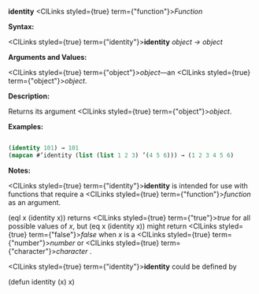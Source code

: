 **identity** <ClLinks styled={true} term={"function"}><i>Function</i></ClLinks> 



**Syntax:** 



<ClLinks styled={true} term={"identity"}><b>identity</b></ClLinks> *object → object* 



**Arguments and Values:** 



<ClLinks styled={true} term={"object"}><i>object</i></ClLinks>—an <ClLinks styled={true} term={"object"}><i>object</i></ClLinks>. 



**Description:** 



Returns its argument <ClLinks styled={true} term={"object"}><i>object</i></ClLinks>. 



**Examples:**
```lisp

(identity 101) → 101 
(mapcan #’identity (list (list 1 2 3) ’(4 5 6))) → (1 2 3 4 5 6) 

```
**Notes:** 



<ClLinks styled={true} term={"identity"}><b>identity</b></ClLinks> is intended for use with functions that require a <ClLinks styled={true} term={"function"}><i>function</i></ClLinks> as an argument. 



(eql x (identity x)) returns <ClLinks styled={true} term={"true"}><i>true</i></ClLinks> for all possible values of *x*, but (eq x (identity x)) might return <ClLinks styled={true} term={"false"}><i>false</i></ClLinks> when *x* is a <ClLinks styled={true} term={"number"}><i>number</i></ClLinks> or <ClLinks styled={true} term={"character"}><i>character</i></ClLinks> . 















<ClLinks styled={true} term={"identity"}><b>identity</b></ClLinks> could be defined by 



(defun identity (x) x) 



